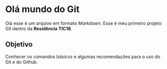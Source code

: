 # Olá mundo do Git
Olá esse é um arquivo em formato *Markdown*.
Esse é meu primeiro projeto Git dentro da **Residência
TIC18**.
## Objetivo
Conhecer os comandos básicos e algumas recomendações
para o uso do Git e do Github.
